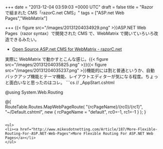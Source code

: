 
+++
date = "2013-12-04 03:59:03 +0000 UTC"
draft = false
title = "Razor で組まれた CMS「razorC.net CMS」"
tags = ["ASP.net Web Pages","WebMatrix"]

+++
{{< figure src="/images/20131204034929.png"  >}}ASP.NET Web Pages（razor syntax）で開発された CMS で、WebMatrix で開いていろいろ改造できるみたい。

<ul>
<li><a href="http://www.razorc.net/">Open Source ASP.net CMS for WebMatrix - razorC.net</a></li>
</ul>実際に WebMatrix で動かすとこんな感じ。{{< figure src="/images/20131204035825.png"  >}}{{< figure src="/images/20131204035237.png"  >}}機能的には割と普通というか、自動バックアップ機能とテーマ機能、レイアウトエディターが気になる程度。ちょっと面白いなと思ったのはコレ。
```cs
// _AppStart.cshtml

@using System.Web.Routing

@{    
    RouteTable.Routes.MapWebPageRoute(
        "{rcPageName}/{rc0}/{rc1}",
        "~/Default.cshtml",
        new {
            rcPageName = "default",
            rc0=-1,
            rc1=-1
        }
    );
}

```別に<a href="https://blog.daruyanagi.jp/entry/2012/07/06/174414">規約ベースのルーティング</a>を無理して使う必要はなかったんだな。言われてみればそうなのだろうけれど、割りと目から鱗だった。

<ul>
<li><a href="http://www.mikesdotnetting.com/Article/187/More-Flexible-Routing-For-ASP.NET-Web-Pages">More Flexible Routing For ASP.NET Web Pages</a></li>
</ul>

